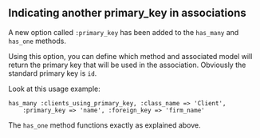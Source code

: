## Indicating another primary\_key in associations

A new option called `:primary_key` has been added to the `has_many` and `has_one` methods.

Using this option, you can define which method and associated model will return the primary key that will be used in the association. Obviously the standard primary key is `id`.

Look at this usage example:

	has_many :clients_using_primary_key, :class_name => 'Client',
		:primary_key => 'name', :foreign_key => 'firm_name'

The `has_one` method functions exactly as explained above.